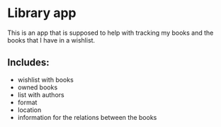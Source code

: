 # Library app

This is an app that is supposed to help with tracking my books and the books that I have in a wishlist.
## Includes:
- wishlist with books
- owned books
- list with authors
- format
- location
- information for the relations between the books 

